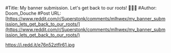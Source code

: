 #Title: My banner submission. Let's get back to our roots! 🦍🤝💪
#Author: Doom_Douche
#Post URL: [https://www.reddit.com/r/Superstonk/comments/mlhwex/my_banner_submission_lets_get_back_to_our_roots/](https://www.reddit.com/r/Superstonk/comments/mlhwex/my_banner_submission_lets_get_back_to_our_roots/)


https://i.redd.it/e76n52ztflr61.jpg